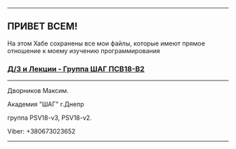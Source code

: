
-----------------------------
## ПРИВЕТ ВСЕМ!

 На этом Хабе сохранены все мои файлы, которые имеют прямое отношение к моему изучению программирования

### [Д/З и Лекции - Группа ШАГ ПСВ18-В2](https://github.com/MakDvornikoff/PSV18-V2)
 
-----------------------------
Дворников Максим. 

Академия "ШАГ" г.Днепр

группа PSV18-v3, PSV18-v2.

Viber: +380673023652


-----------------------------
